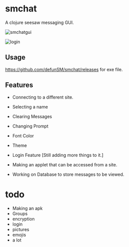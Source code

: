 # smchat

A clojure seesaw messaging GUI.

![smchatgui](http://imgur.com/dx1yE48l.png)

![login](http://imgur.com/L30Xh6Kl.png)


## Usage

https://github.com/defunSM/smchat/releases for exe file. 

## Features

- Connecting to a different site.
- Selecting a name
- Clearing Messages
- Changing Prompt
- Font Color
- Theme
- Login Feature [Still adding more things to it.]

- Making an applet that can be accessed from a site.
- Working on Database to store messages to be viewed.

# todo

- Making an apk
- Groups
- encryption
- login
- pictures
- emojis
- a lot

